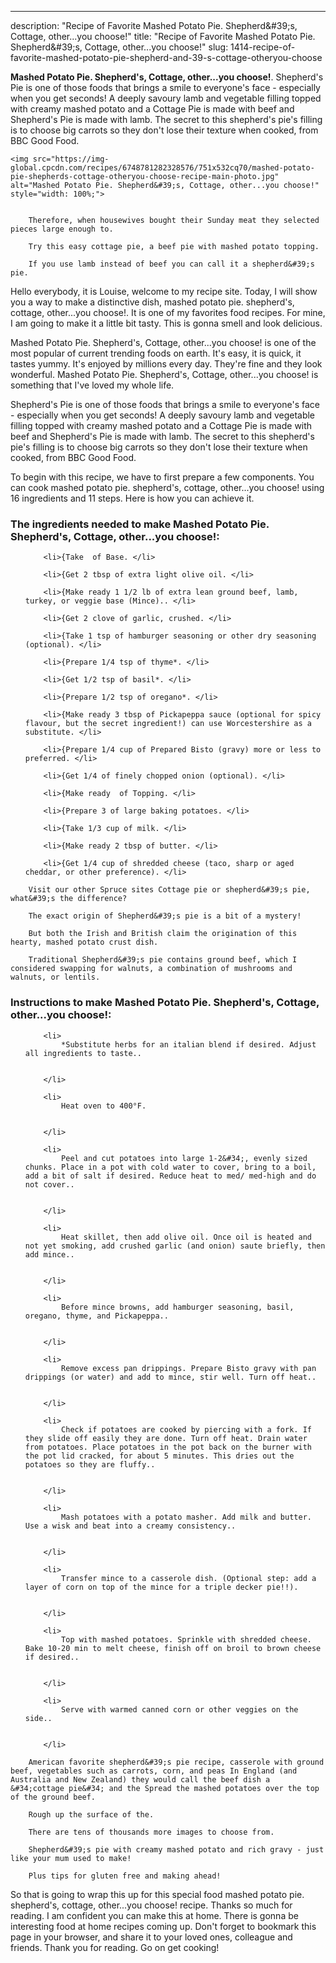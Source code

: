 ---
description: "Recipe of Favorite Mashed Potato Pie. Shepherd&amp;#39;s, Cottage, other...you choose!"
title: "Recipe of Favorite Mashed Potato Pie. Shepherd&amp;#39;s, Cottage, other...you choose!"
slug: 1414-recipe-of-favorite-mashed-potato-pie-shepherd-and-39-s-cottage-otheryou-choose

<p>
	<strong>Mashed Potato Pie. Shepherd&#39;s, Cottage, other...you choose!</strong>. 
	Shepherd&#39;s Pie is one of those foods that brings a smile to everyone&#39;s face - especially when you get seconds! A deeply savoury lamb and vegetable filling topped with creamy mashed potato and a Cottage Pie is made with beef and Shepherd&#39;s Pie is made with lamb. The secret to this shepherd&#39;s pie&#39;s filling is to choose big carrots so they don&#39;t lose their texture when cooked, from BBC Good Food.
</p>
<p>
	
	<img src="https://img-global.cpcdn.com/recipes/6748781282328576/751x532cq70/mashed-potato-pie-shepherds-cottage-otheryou-choose-recipe-main-photo.jpg" alt="Mashed Potato Pie. Shepherd&#39;s, Cottage, other...you choose!" style="width: 100%;">
	
	
		Therefore, when housewives bought their Sunday meat they selected pieces large enough to.
	
		Try this easy cottage pie, a beef pie with mashed potato topping.
	
		If you use lamb instead of beef you can call it a shepherd&#39;s pie.
	
</p>
<p>
	Hello everybody, it is Louise, welcome to my recipe site. Today, I will show you a way to make a distinctive dish, mashed potato pie. shepherd&#39;s, cottage, other...you choose!. It is one of my favorites food recipes. For mine, I am going to make it a little bit tasty. This is gonna smell and look delicious.
</p>
	
<p>
	Mashed Potato Pie. Shepherd&#39;s, Cottage, other...you choose! is one of the most popular of current trending foods on earth. It's easy, it is quick, it tastes yummy. It's enjoyed by millions every day. They're fine and they look wonderful. Mashed Potato Pie. Shepherd&#39;s, Cottage, other...you choose! is something that I've loved my whole life.
</p>
<p>
	Shepherd&#39;s Pie is one of those foods that brings a smile to everyone&#39;s face - especially when you get seconds! A deeply savoury lamb and vegetable filling topped with creamy mashed potato and a Cottage Pie is made with beef and Shepherd&#39;s Pie is made with lamb. The secret to this shepherd&#39;s pie&#39;s filling is to choose big carrots so they don&#39;t lose their texture when cooked, from BBC Good Food.
</p>

<p>
To begin with this recipe, we have to first prepare a few components. You can cook mashed potato pie. shepherd&#39;s, cottage, other...you choose! using 16 ingredients and 11 steps. Here is how you can achieve it.
</p>

<h3>The ingredients needed to make Mashed Potato Pie. Shepherd&#39;s, Cottage, other...you choose!:</h3>

<ol>
	
		<li>{Take  of Base. </li>
	
		<li>{Get 2 tbsp of extra light olive oil. </li>
	
		<li>{Make ready 1 1/2 lb of extra lean ground beef, lamb, turkey, or veggie base (Mince).. </li>
	
		<li>{Get 2 clove of garlic, crushed. </li>
	
		<li>{Take 1 tsp of hamburger seasoning or other dry seasoning (optional). </li>
	
		<li>{Prepare 1/4 tsp of thyme*. </li>
	
		<li>{Get 1/2 tsp of basil*. </li>
	
		<li>{Prepare 1/2 tsp of oregano*. </li>
	
		<li>{Make ready 3 tbsp of Pickapeppa sauce (optional for spicy flavour, but the secret ingredient!) can use Worcestershire as a substitute. </li>
	
		<li>{Prepare 1/4 cup of Prepared Bisto (gravy) more or less to preferred. </li>
	
		<li>{Get 1/4 of finely chopped onion (optional). </li>
	
		<li>{Make ready  of Topping. </li>
	
		<li>{Prepare 3 of large baking potatoes. </li>
	
		<li>{Take 1/3 cup of milk. </li>
	
		<li>{Make ready 2 tbsp of butter. </li>
	
		<li>{Get 1/4 cup of shredded cheese (taco, sharp or aged cheddar, or other preference). </li>
	
</ol>
<p>
	
		Visit our other Spruce sites Cottage pie or shepherd&#39;s pie, what&#39;s the difference?
	
		The exact origin of Shepherd&#39;s pie is a bit of a mystery!
	
		But both the Irish and British claim the origination of this hearty, mashed potato crust dish.
	
		Traditional Shepherd&#39;s pie contains ground beef, which I considered swapping for walnuts, a combination of mushrooms and walnuts, or lentils.
	
</p>

<h3>Instructions to make Mashed Potato Pie. Shepherd&#39;s, Cottage, other...you choose!:</h3>

<ol>
	
		<li>
			*Substitute herbs for an italian blend if desired. Adjust all ingredients to taste..
			
			
		</li>
	
		<li>
			Heat oven to 400°F.
			
			
		</li>
	
		<li>
			Peel and cut potatoes into large 1-2&#34;, evenly sized chunks. Place in a pot with cold water to cover, bring to a boil, add a bit of salt if desired. Reduce heat to med/ med-high and do not cover..
			
			
		</li>
	
		<li>
			Heat skillet, then add olive oil. Once oil is heated and not yet smoking, add crushed garlic (and onion) saute briefly, then add mince..
			
			
		</li>
	
		<li>
			Before mince browns, add hamburger seasoning, basil, oregano, thyme, and Pickapeppa..
			
			
		</li>
	
		<li>
			Remove excess pan drippings. Prepare Bisto gravy with pan drippings (or water) and add to mince, stir well. Turn off heat..
			
			
		</li>
	
		<li>
			Check if potatoes are cooked by piercing with a fork. If they slide off easily they are done. Turn off heat. Drain water from potatoes. Place potatoes in the pot back on the burner with the pot lid cracked, for about 5 minutes. This dries out the potatoes so they are fluffy..
			
			
		</li>
	
		<li>
			Mash potatoes with a potato masher. Add milk and butter. Use a wisk and beat into a creamy consistency..
			
			
		</li>
	
		<li>
			Transfer mince to a casserole dish. (Optional step: add a layer of corn on top of the mince for a triple decker pie!!).
			
			
		</li>
	
		<li>
			Top with mashed potatoes. Sprinkle with shredded cheese. Bake 10-20 min to melt cheese, finish off on broil to brown cheese if desired..
			
			
		</li>
	
		<li>
			Serve with warmed canned corn or other veggies on the side..
			
			
		</li>
	
</ol>

<p>
	
		American favorite shepherd&#39;s pie recipe, casserole with ground beef, vegetables such as carrots, corn, and peas In England (and Australia and New Zealand) they would call the beef dish a &#34;cottage pie&#34; and the Spread the mashed potatoes over the top of the ground beef.
	
		Rough up the surface of the.
	
		There are tens of thousands more images to choose from.
	
		Shepherd&#39;s pie with creamy mashed potato and rich gravy - just like your mum used to make!
	
		Plus tips for gluten free and making ahead!
	
</p>

<p>
	So that is going to wrap this up for this special food mashed potato pie. shepherd&#39;s, cottage, other...you choose! recipe. Thanks so much for reading. I am confident you can make this at home. There is gonna be interesting food at home recipes coming up. Don't forget to bookmark this page in your browser, and share it to your loved ones, colleague and friends. Thank you for reading. Go on get cooking!
</p>
